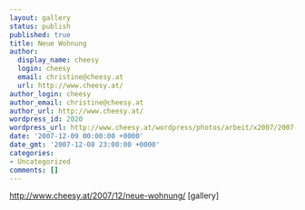 ```yaml
---
layout: gallery
status: publish
published: true
title: Neue Wohnung
author:
  display_name: cheesy
  login: cheesy
  email: christine@cheesy.at
  url: http://www.cheesy.at/
author_login: cheesy
author_email: christine@cheesy.at
author_url: http://www.cheesy.at/
wordpress_id: 2020
wordpress_url: http://www.cheesy.at/wordpress/photos/arbeit/x2007/2007-12-09/
date: '2007-12-09 00:00:00 +0000'
date_gmt: '2007-12-08 23:00:00 +0000'
categories:
- Uncategorized
comments: []
---
```

http://www.cheesy.at/2007/12/neue-wohnung/
[gallery]<!--:-->
